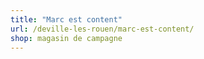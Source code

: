 ```yaml
---
title: "Marc est content"
url: /deville-les-rouen/marc-est-content/
shop: magasin de campagne
---
```

